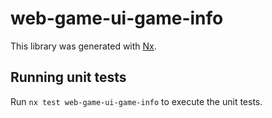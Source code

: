 # web-game-ui-game-info

This library was generated with [Nx](https://nx.dev).

## Running unit tests

Run `nx test web-game-ui-game-info` to execute the unit tests.
